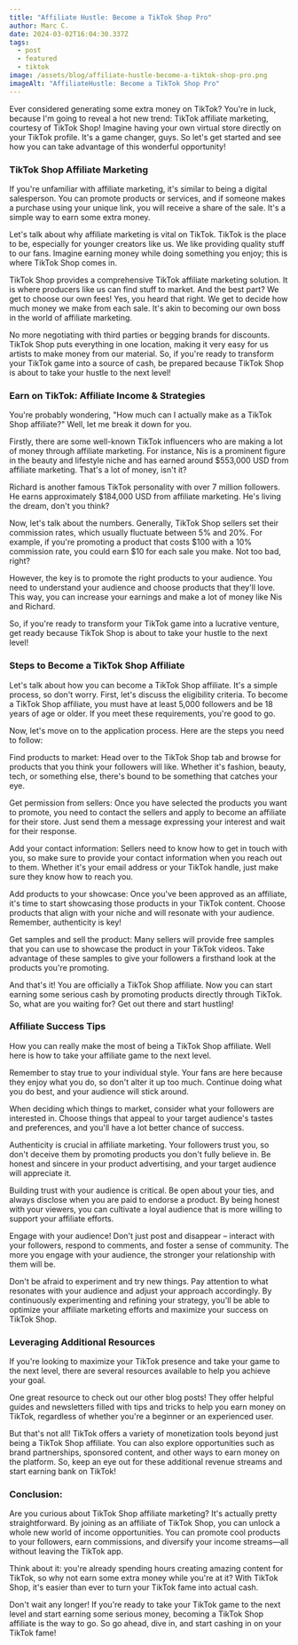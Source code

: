 ```yaml
---
title: "Affiliate Hustle: Become a TikTok Shop Pro"
author: Marc C.
date: 2024-03-02T16:04:30.337Z
tags:
  - post
  - featured
  - tiktok
image: /assets/blog/affiliate-hustle-become-a-tiktok-shop-pro.png
imageAlt: "AffiliateHustle: Become a TikTok Shop Pro"
---
```

Ever considered generating some extra money on TikTok? You're in luck, because I'm going to reveal a hot new trend: TikTok affiliate marketing, courtesy of TikTok Shop! Imagine having your own virtual store directly on your TikTok profile. It's a game changer, guys. So let's get started and see how you can take advantage of this wonderful opportunity!



### TikTok Shop Affiliate Marketing

If you're unfamiliar with affiliate marketing, it's similar to being a digital salesperson. You can promote products or services, and if someone makes a purchase using your unique link, you will receive a share of the sale. It's a simple way to earn some extra money. 



Let's talk about why affiliate marketing is vital on TikTok. TikTok is the place to be, especially for younger creators like us. We like providing quality stuff to our fans. Imagine earning money while doing something you enjoy; this is where TikTok Shop comes in. 



TikTok Shop provides a comprehensive TikTok affiliate marketing solution. It is where producers like us can find stuff to market. And the best part? We get to choose our own fees! Yes, you heard that right. We get to decide how much money we make from each sale. It's akin to becoming our own boss in the world of affiliate marketing.



No more negotiating with third parties or begging brands for discounts. TikTok Shop puts everything in one location, making it very easy for us artists to make money from our material. So, if you're ready to transform your TikTok game into a source of cash, be prepared because TikTok Shop is about to take your hustle to the next level!



### Earn on TikTok: Affiliate Income & Strategies

You're probably wondering, "How much can I actually make as a TikTok Shop affiliate?" Well, let me break it down for you.



Firstly, there are some well-known TikTok influencers who are making a lot of money through affiliate marketing. For instance, Nis is a prominent figure in the beauty and lifestyle niche and has earned around $553,000 USD from affiliate marketing. That's a lot of money, isn't it?



Richard is another famous TikTok personality with over 7 million followers. He earns approximately $184,000 USD from affiliate marketing. He's living the dream, don't you think?



Now, let's talk about the numbers. Generally, TikTok Shop sellers set their commission rates, which usually fluctuate between 5% and 20%. For example, if you're promoting a product that costs $100 with a 10% commission rate, you could earn $10 for each sale you make. Not too bad, right?



However, the key is to promote the right products to your audience. You need to understand your audience and choose products that they'll love. This way, you can increase your earnings and make a lot of money like Nis and Richard.



So, if you're ready to transform your TikTok game into a lucrative venture, get ready because TikTok Shop is about to take your hustle to the next level!



### Steps to Become a TikTok Shop Affiliate



Let's talk about how you can become a TikTok Shop affiliate. It's a simple process, so don't worry. First, let's discuss the eligibility criteria. To become a TikTok Shop affiliate, you must have at least 5,000 followers and be 18 years of age or older. If you meet these requirements, you're good to go.



Now, let's move on to the application process. Here are the steps you need to follow:



Find products to market: Head over to the TikTok Shop tab and browse for products that you think your followers will like. Whether it's fashion, beauty, tech, or something else, there's bound to be something that catches your eye.



Get permission from sellers: Once you have selected the products you want to promote, you need to contact the sellers and apply to become an affiliate for their store. Just send them a message expressing your interest and wait for their response.



Add your contact information: Sellers need to know how to get in touch with you, so make sure to provide your contact information when you reach out to them. Whether it's your email address or your TikTok handle, just make sure they know how to reach you.



Add products to your showcase: Once you've been approved as an affiliate, it's time to start showcasing those products in your TikTok content. Choose products that align with your niche and will resonate with your audience. Remember, authenticity is key!



Get samples and sell the product: Many sellers will provide free samples that you can use to showcase the product in your TikTok videos. Take advantage of these samples to give your followers a firsthand look at the products you're promoting.



And that's it! You are officially a TikTok Shop affiliate. Now you can start earning some serious cash by promoting products directly through TikTok. So, what are you waiting for? Get out there and start hustling!

### Affiliate Success Tips



How you can really make the most of being a TikTok Shop affiliate. Well here is how to take your affiliate game to the next level.



Remember to stay true to your individual style. Your fans are here because they enjoy what you do, so don't alter it up too much. Continue doing what you do best, and your audience will stick around.

When deciding which things to market, consider what your followers are interested in. Choose things that appeal to your target audience's tastes and preferences, and you'll have a lot better chance of success.



Authenticity is crucial in affiliate marketing. Your followers trust you, so don't deceive them by promoting products you don't fully believe in. Be honest and sincere in your product advertising, and your target audience will appreciate it.



Building trust with your audience is critical. Be open about your ties, and always disclose when you are paid to endorse a product. By being honest with your viewers, you can cultivate a loyal audience that is more willing to support your affiliate efforts.



Engage with your audience! Don't just post and disappear – interact with your followers, respond to comments, and foster a sense of community. The more you engage with your audience, the stronger your relationship with them will be.



Don't be afraid to experiment and try new things. Pay attention to what resonates with your audience and adjust your approach accordingly. By continuously experimenting and refining your strategy, you'll be able to optimize your affiliate marketing efforts and maximize your success on TikTok Shop.



### Leveraging Additional Resources

If you're looking to maximize your TikTok presence and take your game to the next level, there are several resources available to help you achieve your goal.



One great resource to check out our other blog posts! They offer helpful guides and newsletters filled with tips and tricks to help you earn money on TikTok, regardless of whether you're a beginner or an experienced user.



But that's not all! TikTok offers a variety of monetization tools beyond just being a TikTok Shop affiliate. You can also explore opportunities such as brand partnerships, sponsored content, and other ways to earn money on the platform. So, keep an eye out for these additional revenue streams and start earning bank on TikTok!



### Conclusion:

Are you curious about TikTok Shop affiliate marketing? It's actually pretty straightforward. By joining as an affiliate of TikTok Shop, you can unlock a whole new world of income opportunities. You can promote cool products to your followers, earn commissions, and diversify your income streams—all without leaving the TikTok app.



Think about it: you're already spending hours creating amazing content for TikTok, so why not earn some extra money while you're at it? With TikTok Shop, it's easier than ever to turn your TikTok fame into actual cash.



Don't wait any longer! If you're ready to take your TikTok game to the next level and start earning some serious money, becoming a TikTok Shop affiliate is the way to go. So go ahead, dive in, and start cashing in on your TikTok fame!
